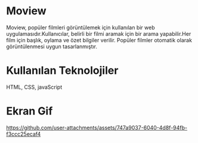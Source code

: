 # Moview

Moview, popüler filmleri görüntülemek  için kullanılan bir web uygulamasıdır.Kullanıcılar, belirli bir filmi aramak için bir arama yapabilir.Her film için başlık, oylama ve özet bilgiler verilir. Popüler filmler otomatik olarak görüntülenmesi uygun tasarlanmıştır.

# Kullanılan Teknolojiler

HTML, CSS, javaScript

# Ekran Gif




https://github.com/user-attachments/assets/747a9037-6040-4d8f-94fb-f3ccc25ecaf4







